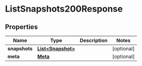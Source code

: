 

# ListSnapshots200Response


## Properties

| Name | Type | Description | Notes |
|------------ | ------------- | ------------- | -------------|
|**snapshots** | [**List&lt;Snapshot&gt;**](Snapshot.md) |  |  [optional] |
|**meta** | [**Meta**](Meta.md) |  |  [optional] |




